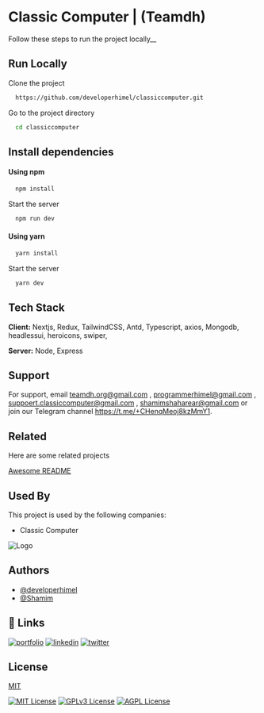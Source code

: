 
# Classic Computer | (Teamdh)

Follow these steps to run the project locally__


## Run Locally

Clone the project

```bash
  https://github.com/developerhimel/classiccomputer.git
```

Go to the project directory

```bash
  cd classiccomputer
```

## Install dependencies

#### Using npm

```bash
  npm install
```

Start the server

```bash
  npm run dev
```
#### Using yarn

```bash
  yarn install
```

Start the server

```bash
  yarn dev
```


## Tech Stack

**Client:** Nextjs, Redux, TailwindCSS, Antd, Typescript, axios, Mongodb, headlessui, heroicons, swiper, 

**Server:** Node, Express


## Support

For support, email teamdh.org@gmail.com , programmerhimel@gmail.com , suppoert.classiccomputer@gmail.com , shamimshaharear@gmail.com or join our Telegram channel https://t.me/+CHenqMeoj8kzMmY1.


## Related

Here are some related projects

[Awesome README](https://github.com/matiassingers/awesome-readme)


## Used By

This project is used by the following companies:

- Classic Computer


![Logo](https://classiccomputer.vercel.app/_next/image?url=%2Fassets%2Flogo%2Flogo.png&w=128&q=75)


## Authors

- [@developerhimel](https://www.github.com/developerhimel)
- [@Shamim](https://www.github.com/Shamim116)


## 🔗 Links
[![portfolio](https://img.shields.io/badge/my_portfolio-000?style=for-the-badge&logo=ko-fi&logoColor=white)](https://dribbble.com/defthimel)
[![linkedin](https://img.shields.io/badge/linkedin-0A66C2?style=for-the-badge&logo=linkedin&logoColor=white)](https://www.linkedin.com/)
[![twitter](https://img.shields.io/badge/twitter-1DA1F2?style=for-the-badge&logo=twitter&logoColor=white)](https://twitter.com/)


## License

[MIT](https://choosealicense.com/licenses/mit/)

[![MIT License](https://img.shields.io/badge/License-MIT-green.svg)](https://choosealicense.com/licenses/mit/)
[![GPLv3 License](https://img.shields.io/badge/License-GPL%20v3-yellow.svg)](https://opensource.org/licenses/)
[![AGPL License](https://img.shields.io/badge/license-AGPL-blue.svg)](http://www.gnu.org/licenses/agpl-3.0)

